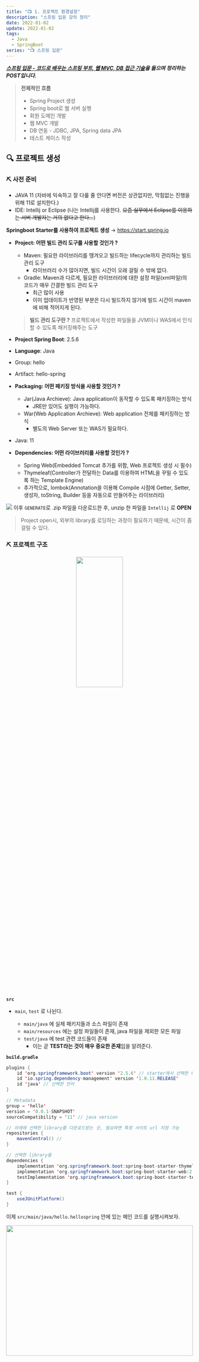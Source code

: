 ```yaml
---
title: "📺 1. 프로젝트 환경설정"
description: "스프링 입문 강의 정리"
date: 2022-01-02
update: 2022-01-02
tags:
  - Java
  - SpringBoot
series: "📺 스프링 입문"
---
```


<em><strong>[스프링 입문 - 코드로 배우는 스프링 부트, 웹 MVC, DB 접근 기술](https://www.inflearn.com/course/%EC%8A%A4%ED%94%84%EB%A7%81-%EC%9E%85%EB%AC%B8-%EC%8A%A4%ED%94%84%EB%A7%81%EB%B6%80%ED%8A%B8)을 들으며 정리하는 POST입니다.</strong></em>

> **전체적인 흐름**
> - Spring Project 생성
> - Spring boot로 웹 서버 실행
> - 회원 도메인 개발
> - 웹 MVC 개발
> - DB 연동 - JDBC, JPA, Spring data JPA
> - 테스트 케이스 작성

## 🔍 프로젝트 생성
### ⛏ 사전 준비
- JAVA 11 (자바에 익숙하고 잘 다룰 줄 안다면 버전은 상관없지만, 막힘없는 진행을 위해 11로 설치한다.)
- IDE: Intellij or Eclipse (나는 Intellij를 사용한다. ~~요즘 실무에서 Eclipse를 이용하는 서버 개발자는 거의 없다고 한다...~~)

**Springboot Starter를 사용하여 프로젝트 생성**
→ https://start.spring.io
- **Project: 어떤 빌드 관리 도구를 사용할 것인가 ?**
	
    - Maven: 필요한 라이브러리를 땡겨오고 빌드하는 lifecycle까지 관리하는 빌드 관리 도구
    	- 라이브러리 수가 많아지면, 빌드 시간이 오래 걸릴 수 밖에 없다.
    - Gradle: Maven과 다르게, 필요한 라이브러리에 대한 설정 파일(xml파일)의 코드가 매우 간결한 빌드 관리 도구
      - 최근 많이 사용
      - 이미 업데이트가 반영된 부분은 다시 빌드하지 않기에 빌드 시간이 maven에 비해 적어지게 된다.
    > **빌드 관리 도구란 ?**
    프로젝트에서 작성한 파일들을 JVM이나 WAS에서 인식할 수 있도록 패키징해주는 도구
- **Project Spring Boot**: 2.5.6
- **Language**: Java 
- Group: hello
- Artifact: hello-spring
- **<span id="packaging">Packaging</span>: 어떤 패키징 방식을 사용할 것인가 ?**
	
    - Jar(Java Archieve): Java application이 동작할 수 있도록 패키징하는 방식
    	- JRE만 있어도 실행이 가능하다.
    - War(Web Application Archieve): Web application 전체를 패키징하는 방식
    	- 별도의 Web Server 또는 WAS가 필요하다.
- Java: 11
- **Dependencies: 어떤 라이브러리를 사용할 것인가 ?**
	
    - Spring Web(Embedded Tomcat 추가를 위함, Web 프로젝트 생성 시 필수)
    - Thymeleaf(Controller가 전달하는 Data를 이용하여 HTML을 꾸밀 수 있도록 하는 Template Engine)
    - 추가적으로, lombok(Annotation을 이용해 Compile 시점에 Getter, Setter, 생성자, toString, Builder 등을 자동으로 만들어주는 라이브러리)
    
![](https://images.velog.io/images/bsu1209/post/03dcea8e-00c1-4214-b9e0-6ad2806ec2ca/%E1%84%89%E1%85%B3%E1%84%8F%E1%85%B3%E1%84%85%E1%85%B5%E1%86%AB%E1%84%89%E1%85%A3%E1%86%BA%202021-11-05%20%E1%84%8B%E1%85%A9%E1%84%92%E1%85%AE%208.07.23.png)
이후 ```GENERATE```로 .zip 파일을 다운로드한 후, unzip 한 파일을 ```Intellij``` 로 **OPEN**

> Project open시, 외부의 library를 로딩하는 과정이 필요하기 때문에, 시간이 좀 걸릴 수 있다.

### ⛏ 프로젝트 구조
<p align="center"><img src="https://images.velog.io/images/bsu1209/post/dfba1b83-83d3-41f0-a194-f2f761440ae4/image.png" width="50%" height="30%"></p>

**```src```**
- ```main```, ```test``` 로 나뉜다.
	
    - ```main/java``` 에 실제 패키지들과 소스 파일이 존재
    - ```main/resources``` 에는 설정 파일들이 존재, java 파일을 제외한 모든 파일
    - ```test/java``` 에 test 관련 코드들이 존재
    	- 이는 곧 **TEST라는 것이 매우 중요한 존재**임을 알려준다.

**```build.gradle```**
```java
plugins {
	id 'org.springframework.boot' version '2.5.6' // starter에서 선택한 버전
	id 'io.spring.dependency-management' version '1.0.11.RELEASE'
	id 'java' // 선택한 언어
}

// Metadata
group = 'hello'
version = '0.0.1-SNAPSHOT'
sourceCompatibility = '11' // java version

// 아래에 선택한 library를 다운로드받는 곳, 필요하면 특정 사이트 url 지정 가능
repositories {
	mavenCentral() // 
}

// 선택한 library들
dependencies {
	implementation 'org.springframework.boot:spring-boot-starter-thymeleaf:2.5.6'
	implementation 'org.springframework.boot:spring-boot-starter-web:2.5.6'
	testImplementation 'org.springframework.boot:spring-boot-starter-test:2.5.6'
}

test {
	useJUnitPlatform()
}
```

이제 ```src/main/java/hello.hellospring``` 안에 있는 메인 코드를 실행시켜보자.
<p align="center"><img src="https://images.velog.io/images/bsu1209/post/51434c13-238d-455c-8c8a-8f06c1f87018/image.png" width="100%" height="30%"></p>

실행한 후, http://localhost:8080 으로 접속해보자.
<p align="center" id="firstP"><img src="https://images.velog.io/images/bsu1209/post/6c5ab164-d198-480e-bec1-e89b630b3e2d/image.png" width="60%" height="30%"></p>
아직은 아무런 View를 구성하지 않았기에, 위와 같은 화면이 뜨게 된다.

---

## 🔍 라이브러리 살펴보기
프로젝트안의 ```build.gradle``` 을 보면, 아래와 같이 스타터로 프로젝트 생성할 때 추가했던 3개의 라이브러리들을 확인할 수 있다.
```java
dependencies {
	implementation 'org.springframework.boot:spring-boot-starter-thymeleaf:2.5.6'
    implementation 'org.springframework.boot:spring-boot-starter-web:2.5.6'
    testImplementation 'org.springframework.boot:spring-boot-starter-test:2.5.6'
}
```
그리고, ```External Libraries``` 에서는 프로젝트 생성 시 땡겨온 라이브러리들을 확인할 수 있는데, 처음에 추가했던 **3개의 라이브러리보다 훨씬 더 많은 수의 라이브러리가 땡겨와진 것을 확인**할 수 있다. 

이러한 이유는 우리가 사용하기 위해 추가한 3개의 라이브러리도 동작하기 위해서는 필요한 다른 라이브러리들이 존재한다. **Gradle**은 이러한 **추가적인 라이브러리를 자동으로 ```External Libraries``` 에 추가**해주기 때문에 많은 라이브러리들이 추가되어 있는 것이다.

<p align="center"><img src="https://images.velog.io/images/bsu1209/post/998b6f57-ec6d-4fd8-9c4b-cb0e7e6144d0/image.png" width="70%" height="30%"></p>

위 화면에서 보이듯, **Gradle > hello-spring > Dependencies**에서 라이브러리간의 의존관계를 확인할 수 있다.

여기서 중요한 라이브러리로는 먼저 ```spring-boot-starter-tomcat``` 라이브러리가 있는데, 이는 Spring boot가 톰캣 웹서버를 내장되어 있기 때문에 존재하는 라이브러리이다.
또한, ```spring-boot-starter-logging``` 이라는 것이 있는데, 이는 서버 개발자들이 어떠한 에러들을 출력하고 한 눈에 모아서 보기 위해 사용하는 것이다. 내부에는 ```logback```, ```slf4j``` 라는 라이브러리가 내장되어 있다.

---

## 🔍 View 환경설정
현재 서버를 실행하고 http://localhost:8080 으로 접속하면, 아까 위에서 본 <a href="#firstP">화면</a>이 뜬다.

이제 화면 구성을 한 번 해보도록 하자.

### ⛏ Welcome Page
**resources/static/index.html**<br/>
을 생성하게 되면, 이를 자동으로 **welcome page**로 설정해준다. 이는 **정적 페이지**로서, 작성한 코드를 그대로 브라우저에 던져주는 것이다.

```html
<!-- index.html -->
<!DOCTYPE HTML>
<html>
<head>
    <title>Hello</title>
    <meta http-equiv="Content-Type" content="text/html; charset=UTF-8" />
</head>
<body>
    Hello
    <a href="/hello">hello</a>
</body>
</html>
```
코드를 작성하고 서버를 재시작하면, 아래의 화면을 볼 수 있을 것이다.

<p align="center"><img src="https://images.velog.io/images/bsu1209/post/85ba87cc-a09b-4643-83cf-052ec6f022f7/image.png" width="80%" height="30%"></p>

> Spring은 그 생태계가 어마어마하게 크기 때문에, 머릿속에 모든 것을 다 넣을 수는 없다.
따라서, 원하는 것을 잘 찾는 능력이 필요하다.
https://docs.spring.io/spring-boot/docs/current/reference/html/
위 홈페이지에서 관련 문서를 찾아보도록 하자.

위 홈페이지에서, [**Welcome page**에 대한 설명](https://docs.spring.io/spring-boot/docs/current/reference/html/features.html#features.developing-web-applications.spring-mvc.welcome-page)을 찾아보았다.
설명을 가져오자면, 스프링 부트는 static & templated welcome page 모두 지원한다. 먼저 ```static/index.html``` 을 찾고, 없다면 ```template/index.html``` 을 찾아 **Welcome Page**로서 사용한다.

**resources/templates**<br/>
```static``` 과 다른 동적 페이지를 구성하는데 사용한다. 여기서 우리는 처음에 추가했던 **thymeleaf** 라는 템플릿 엔진을 사용할 것이다.
이와 관련된 문서로는 [여기](https://docs.spring.io/spring-boot/docs/current/reference/html/features.html#features.developing-web-applications.spring-mvc.template-engines)를 참고하면 된다.
스프링 부트는 **FreeMarker, Groovy, Thymeleaf, Mustache**의 총 4개의 템플릿 엔진에 대한 auto-configuration 지원을 한다.

> auto-configuration이란?

이제, 실제로 동작하고, 프로그래밍이 되는 화면을 구현해보도록 하자.

<p align="center"><img src="https://images.velog.io/images/bsu1209/post/cb9d6ff7-d0fd-41ec-b791-8b94c0fb17f9/image.png" width="50%" height="30%"></p>

먼저, ```src/main/java/hello.hellospring``` 에 ```controller``` 라는 **Package**를 생성한다. 이후 ```HelloController``` 라는 **Class**를 생성한다.

```java
// HelloController
package hello.hellospring.controller;

import org.springframework.stereotype.Controller;

@Controller
public class HelloController {
    
}
```
이때, ```@Controller``` 라는 **Annotation**이 필요한데, 이는 일종의 메타데이터로서, 컴파일러가 특정 오류를 억제하도록 지시하는 것과 같이 프로그램 코드의 일부가 아닌 프로그램에 관한 데이터를 제공, 코드에 정보를 추가하는데 사용된다. [참고](https://palyoung.tistory.com/72)

```java
@Controller
public class HelloController {

    @GetMapping("hello")
    public String Hello(Model model) {

    }
}
```

클래스 안에 ```@GetMapping("hello")``` 는 Web application에서 "/hello"가 들어오면, ```Hello(Model model)``` 을 실행하도록 한다. 여기서 model은 Model, View, Controller의 model이고, Get은 Get or Post method를 의미한다.

```java
@GetMapping("hello")
public String Hello(Model model) {
    model.addAttribute("data", "hello!!!");
    return "hello";
}
```

```html
<!-- resources/templates/hello.html -->
<!DOCTYPE HTML>
<html xmlns:th="http://www.thymeleaf.org">
<head>
    <title>Hello</title>
    <meta http-equiv="Content-Type" content="text/html; charset=UTF-8" />
</head>
<body>
    <p th:text="'안녕하세요. ' + ${data}" >안녕하세요. 손님</p>
</body>
</html>
```
를 작성하도록 한다. 일단은 따라서 쳐보도록 하자.
위 코드에서 ```th``` 라는 것을 볼 수 있는데, 이는 제일 윗 코드에서 선언한 ```xmlns:th="http://www.thymeleaf.org"``` 를 의미하고, 이 선언으로 thymeleaf 문법을 사용할 수 있게 된 것이다.

그리고 ```<p th:text="'안녕하세요. ' + ${data}">안녕하세요. 손님</p>``` 에서 **data**는 아까 위의 ```HelloController``` 에서 작성한 ```model.addAttribute("data", "hello!!!");``` 의 **data**를 의미한다. 이 메소드에서 **"data"는 attributeName**이고, **"hello!!!"는 attributeValue**가 된다. 이후 일단 서버를 재시작해보자.

<p align="center"><img src="https://images.velog.io/images/bsu1209/post/4a0e589d-b2e8-461a-840a-922330166e60/image.png" width="70%" height="30%"></p>
위와 같이 /hello로 접속하게 되면, ${data}가 "hello!!!"로 치환된 것을 확인할 수 있다.

<p align="center"><img src="https://images.velog.io/images/bsu1209/post/1a2948e3-36c9-4b08-9223-b3b00f218255/%E1%84%86%E1%85%AE%E1%84%8C%E1%85%A6.drawio%20(1).png" width="80%" height="30%"></p>

- `localhost:8080/hello` 에 `GET` 방식으로 접근하게 되면, 생성한 `HelloController` 안의 statement들을 실행하게 된다.
	
    - 이때, `return hello;` 에서 hello는 `templates/hello.html` 의 hello로 매칭되어 해당 html 파일을 렌더링하라는 의미이다. **(ViewName = hello)**
    - SpringBoot는 기본적으로 `resources:templates/ + {ViewName} + .html` 파일을 찾는다.

---

## 🔍 빌드하고 실행하기
**꼭 서버를 종료한 후,**

1. `./gradlew build` → "필요한 lib들을 다운받고 빌드가 수행"<img src="https://images.velog.io/images/bsu1209/post/48e1f4b1-df00-4c2c-989f-1517a906d4a3/image.png" width="50%" height="30%">이와 같이 뜨면 빌드가 성공된 것이다.
2. `cd build/libs` → "해당 폴더에 빌드된 `jar` 파일이 생성됨"
이는 스타터로 설정한 <a href="#packaging">Packaging</a> 방식으로 인해 `jar` 파일이 생성된다.<img src="https://images.velog.io/images/bsu1209/post/08360dc5-5146-499b-9910-af1ff9188b35/image.png" width="70%" height="30%">위와 같이 `hello-spring-0.0.1-SNAPSHOT-plain.jar` 이라는 파일도 같이 생성되는데, 이는 Spring-boot 2.5.0 이상부터 생성되는 듯하다. 
이를 없애려면, `build.gradle` 파일 안에 `jar { enabled = false }` 코드를 추가해주고 build를 수행하면 된다.
3. `java -jar hello-spring-0.0.1-SNAPSHOT.jar`
<img src="https://images.velog.io/images/bsu1209/post/58a7fe61-93dc-4b38-baa6-e44fe17ca62f/image.png" width="100%" height="30%">서버가 가동되는 것을 확인할 수 있다.

이제 빌드된 결과물인 `hello-spring-0.0.1-SNAPSHOT.jar` 만 파일만 실행시키면 서버가 동작할 수 있게 되었다.

> `./gradlew clean`
: `build` 폴더가 삭제된다.
`./gradlew clean build`
: `build` 폴더를 삭제하고 새로 build 수행

---

## 📕 참고
[스프링 입문-코드로 배우는 스프링 부트, 웹 MVC, DB 접근 기술](https://www.inflearn.com/course/%EC%8A%A4%ED%94%84%EB%A7%81-%EC%9E%85%EB%AC%B8-%EC%8A%A4%ED%94%84%EB%A7%81%EB%B6%80%ED%8A%B8)

**Spring Boot DevTools**<br/>
:파일 수정 이후 별도로 서버를 재시작할 필요 없이 변경 사항이 적용되도록 해주는 도구
<p align="center"><img src="https://images.velog.io/images/bsu1209/post/6307ef88-1a2d-45ae-8359-c090b337f5c2/image.png" width="80%" height="30%"></p>

```java
// application.properties
spring:
    devtools:
        restart:
            enabled: true
    thymeleaf:
        cache: false
        prefix: file:src/main/resources/templates/
```

`Preferences` → `Build, Execution, Deployment` → `Compiler` → `Build project automatically` check!